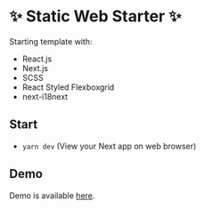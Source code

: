 # ✨ Static Web Starter ✨
Starting template with:
- React.js
- Next.js
- SCSS
- React Styled Flexboxgrid
- next-i18next
## Start
- `yarn dev` (View your Next app on web browser)

## Demo
Demo is available [here](https://static-kweb.vercel.app).
